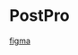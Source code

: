 # PostPro

[figma](https://www.figma.com/design/ZUsmpATeafeHZKnEwFb7do/Post-Pro-web-promo-1.0?node-id=0-1&node-type=canvas&t=eeOm0i8Ru3058ah6-0)
